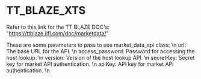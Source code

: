 # TT_BLAZE_XTS
Refer to this link for the TT BLAZE DOC's: "https://ttblaze.iifl.com/doc/marketdata/"


These are some parameters to pass to use market_data_api class: \n
url: The base URL for the API. \n
access_password: Password for accessing the host lookup. \n
version: Version of the host lookup API. \n
secretKey: Secret key for market API authentication. \n
apiKey: API key for market API authentication. \n